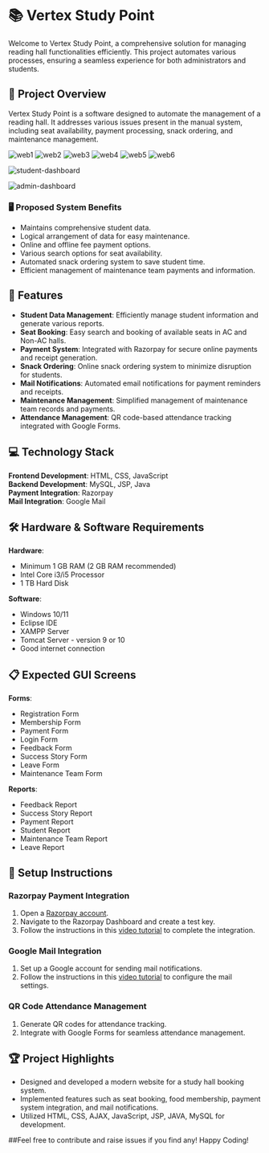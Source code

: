 # 📚 Vertex Study Point

Welcome to Vertex Study Point, a comprehensive solution for managing reading hall functionalities efficiently. This project automates various processes, ensuring a seamless experience for both administrators and students.

## 🎯 Project Overview

Vertex Study Point is a software designed to automate the management of a reading hall. It addresses various issues present in the manual system, including seat availability, payment processing, snack ordering, and maintenance management.

![web1](https://github.com/uniquesp/Vertex-Study-Point/blob/main/Screens/web-1.png)
![web2](https://github.com/uniquesp/Vertex-Study-Point/blob/main/Screens/web-2.png)
![web3](https://github.com/uniquesp/Vertex-Study-Point/blob/main/Screens/web-3.png)
![web4](https://github.com/uniquesp/Vertex-Study-Point/blob/main/Screens/web-4.png)
![web5](https://github.com/uniquesp/Vertex-Study-Point/blob/main/Screens/web-5.png)
![web6](https://github.com/uniquesp/Vertex-Study-Point/blob/main/Screens/web-6.png)

![student-dashboard](https://github.com/uniquesp/Vertex-Study-Point/blob/main/Screens/student-dashboard.png)

![admin-dashboard](https://github.com/uniquesp/Vertex-Study-Point/blob/main/Screens/admin-dashboard.png)

### 🖥️ Proposed System Benefits

- Maintains comprehensive student data.
- Logical arrangement of data for easy maintenance.
- Online and offline fee payment options.
- Various search options for seat availability.
- Automated snack ordering system to save student time.
- Efficient management of maintenance team payments and information.

## 🚀 Features

- **Student Data Management**: Efficiently manage student information and generate various reports.
- **Seat Booking**: Easy search and booking of available seats in AC and Non-AC halls.
- **Payment System**: Integrated with Razorpay for secure online payments and receipt generation.
- **Snack Ordering**: Online snack ordering system to minimize disruption for students.
- **Mail Notifications**: Automated email notifications for payment reminders and receipts.
- **Maintenance Management**: Simplified management of maintenance team records and payments.
- **Attendance Management**: QR code-based attendance tracking integrated with Google Forms.

## 💻 Technology Stack

**Frontend Development**: HTML, CSS, JavaScript  
**Backend Development**: MySQL, JSP, Java  
**Payment Integration**: Razorpay  
**Mail Integration**: Google Mail  

## 🛠️ Hardware & Software Requirements

**Hardware**:
- Minimum 1 GB RAM (2 GB RAM recommended)
- Intel Core i3/i5 Processor
- 1 TB Hard Disk

**Software**:
- Windows 10/11
- Eclipse IDE
- XAMPP Server 
- Tomcat Server - version 9 or 10
- Good internet connection

## 📋 Expected GUI Screens

**Forms**:
- Registration Form
- Membership Form
- Payment Form
- Login Form
- Feedback Form
- Success Story Form
- Leave Form
- Maintenance Team Form

**Reports**:
- Feedback Report
- Success Story Report
- Payment Report
- Student Report
- Maintenance Team Report
- Leave Report

## 📝 Setup Instructions

### Razorpay Payment Integration

1. Open a [Razorpay account](https://dashboard.razorpay.com/signup).
2. Navigate to the Razorpay Dashboard and create a test key.
3. Follow the instructions in this [video tutorial](https://youtu.be/-Ke6JYqTM_s?si=7IcSG2HlqHTT3qZ8) to complete the integration.

### Google Mail Integration

1. Set up a Google account for sending mail notifications.
2. Follow the instructions in this [video tutorial](https://youtu.be/hm23MfVnkCU?si=gwzaWSW8zQld8B0X) to configure the mail settings.

### QR Code Attendance Management

1. Generate QR codes for attendance tracking.
2. Integrate with Google Forms for seamless attendance management.

## 🏆 Project Highlights

- Designed and developed a modern website for a study hall booking system.
- Implemented features such as seat booking, food membership, payment system integration, and mail notifications.
- Utilized HTML, CSS, AJAX, JavaScript, JSP, JAVA, MySQL for development.

 ##Feel free to contribute and raise issues if you find any!
Happy Coding!
